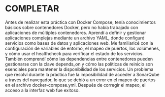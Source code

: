 # COMPLETAR  
Antes de realizar esta práctica con Docker Compose, tenía conocimientos básicos sobre contenedores Docker, pero no había trabajado con aplicaciones de múltiples contenedores. Aprendí a definir y gestionar aplicaciones complejas mediante un archivo YAML, donde configuré servicios como bases de datos y aplicaciones web. Me familiaricé con la configuración de variables de entorno, el mapeo de puertos, los volúmenes, y cómo usar el healthcheck para verificar el estado de los servicios. También comprendí cómo las dependencias entre contenedores pueden gestionarse con la clave depends_on y cómo las políticas de reinicio son esenciales para mantener la disponibilidad de los servicios.
Un problema que resolví durante la práctica fue la imposibilidad de acceder a SonarQube a través del navegador, lo que se debió a un error en el mapeo de puertos en el archivo docker-compose.yml. Después de corregir el mapeo, el acceso a la interfaz web fue exitoso.
